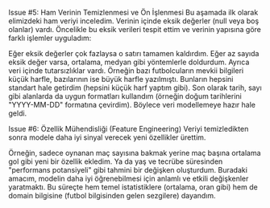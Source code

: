 Issue #5: Ham Verinin Temizlenmesi ve Ön İşlenmesi
Bu aşamada ilk olarak elimizdeki ham veriyi inceledim. Verinin içinde eksik değerler (null veya boş olanlar) vardı. Öncelikle bu eksik verileri tespit ettim ve verinin yapısına göre farklı işlemler uyguladım:

Eğer eksik değerler çok fazlaysa o satırı tamamen kaldırdım.
Eğer az sayıda eksik değer varsa, ortalama, medyan gibi yöntemlerle doldurdum.
Ayrıca veri içinde tutarsızlıklar vardı. Örneğin bazı futbolcuların mevkii bilgileri küçük harfle, bazılarının ise büyük harfle yazılmıştı. Bunların hepsini standart hale getirdim (hepsini küçük harf yaptım gibi).
Son olarak tarih, sayı gibi alanlarda da uygun formatları kullandım (örneğin doğum tarihlerini "YYYY-MM-DD" formatına çevirdim). Böylece veri modellemeye hazır hale geldi.

Issue #6: Özellik Mühendisliği (Feature Engineering)
Veriyi temizledikten sonra modele daha iyi sinyal verecek yeni özellikler ürettim.

Örneğin, sadece oynanan maç sayısına bakmak yerine maç başına ortalama gol gibi yeni bir özellik ekledim.
Ya da yaş ve tecrübe süresinden "performans potansiyeli" gibi tahmini bir değişken oluşturdum.
Buradaki amacım, modelin daha iyi öğrenebilmesi için anlamlı ve etkili değişkenler yaratmaktı. Bu süreçte hem temel istatistiklere (ortalama, oran gibi) hem de domain bilgisine (futbol bilgisinden gelen sezgilere) dayandım.
